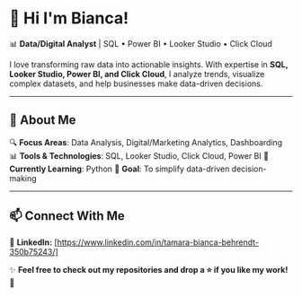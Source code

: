 # 👋 Hi I'm Bianca!

📊 **Data/Digital Analyst** | SQL • Power BI • Looker Studio • Click Cloud

I love transforming raw data into actionable insights. With expertise in **SQL, Looker Studio, Power BI, and Click Cloud**, I analyze trends, visualize complex datasets, and help businesses make data-driven decisions.  

---

## 🚀 **About Me**  
🔍 **Focus Areas**: Data Analysis, Digital/Marketing Analytics, Dashboarding  
📊 **Tools & Technologies**: SQL, Looker Studio, Click Cloud, Power BI 
📖 **Currently Learning**: Python 
🎯 **Goal**: To simplify data-driven decision-making  

---

## 📫 **Connect With Me**  

🔗 **LinkedIn:** [https://www.linkedin.com/in/tamara-bianca-behrendt-350b75243/]

✨ **Feel free to check out my repositories and drop a ⭐ if you like my work!** 🚀
